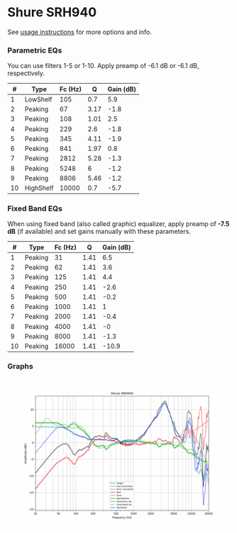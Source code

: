 # Shure SRH940
See [usage instructions](https://github.com/jaakkopasanen/AutoEq#usage) for more options and info.

### Parametric EQs
You can use filters 1-5 or 1-10. Apply preamp of -6.1 dB or -6.1 dB, respectively.

|   # | Type      |   Fc (Hz) |    Q |   Gain (dB) |
|-----|-----------|-----------|------|-------------|
|   1 | LowShelf  |       105 | 0.7  |         5.9 |
|   2 | Peaking   |        67 | 3.17 |        -1.8 |
|   3 | Peaking   |       108 | 1.01 |         2.5 |
|   4 | Peaking   |       229 | 2.6  |        -1.8 |
|   5 | Peaking   |       345 | 4.11 |        -1.9 |
|   6 | Peaking   |       841 | 1.97 |         0.8 |
|   7 | Peaking   |      2812 | 5.28 |        -1.3 |
|   8 | Peaking   |      5248 | 6    |        -1.2 |
|   9 | Peaking   |      8806 | 5.46 |        -1.2 |
|  10 | HighShelf |     10000 | 0.7  |        -5.7 |

### Fixed Band EQs
When using fixed band (also called graphic) equalizer, apply preamp of **-7.5 dB** (if available) and set gains manually with these parameters.

|   # | Type    |   Fc (Hz) |    Q |   Gain (dB) |
|-----|---------|-----------|------|-------------|
|   1 | Peaking |        31 | 1.41 |         6.5 |
|   2 | Peaking |        62 | 1.41 |         3.6 |
|   3 | Peaking |       125 | 1.41 |         4.4 |
|   4 | Peaking |       250 | 1.41 |        -2.6 |
|   5 | Peaking |       500 | 1.41 |        -0.2 |
|   6 | Peaking |      1000 | 1.41 |         1   |
|   7 | Peaking |      2000 | 1.41 |        -0.4 |
|   8 | Peaking |      4000 | 1.41 |        -0   |
|   9 | Peaking |      8000 | 1.41 |        -1.3 |
|  10 | Peaking |     16000 | 1.41 |       -10.9 |

### Graphs
![](./Shure%20SRH940.png)
